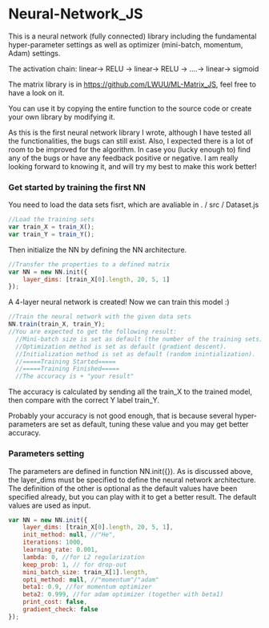 # Neural-Network_JS

This is a neural network (fully connected) library including the fundamental hyper-parameter settings as well as optimizer (mini-batch, momentum, Adam) settings. 

The activation chain: linear-> RELU -> linear-> RELU -> ....-> linear-> sigmoid

The matrix library is in https://github.com/LWUU/ML-Matrix_JS, feel free to have a look on it.

You can use it by copying the entire function to the source code or create your own library by modifying it.

As this is the first neural network library I wrote, although I have tested all the functionalities,  the bugs can still exist. Also, I expected there is a lot of room to be improved for the algorithm. In case you (lucky enough to) find any of the bugs or have any feedback positive or negative. I am really looking forward to knowing it, and will try my best to make this work better!

### Get started by training the first NN
You need to load the data sets fisrt, which are avaliable in . / src / Dataset.js
```js
//Load the training sets
var train_X = train_X();
var train_Y = train_Y();
```
Then initialize the NN by defining the NN architecture.
```js
//Transfer the properties to a defined matrix
var NN = new NN.init({
    layer_dims: [train_X[0].length, 20, 5, 1]
});
```
A 4-layer neural network is created! Now we can train this model :) 
```js
//Train the neural network with the given data sets
NN.train(train_X, train_Y);
//You are expected to get the following result:
  //Mini-batch size is set as default (the number of the training sets).
  //Optimization method is set as default (gradient descent).
  //Initialization method is set as default (random inintialization).
  //=====Training Started=====
  //=====Training Finished=====
  //The accuracy is + "your result"
```
The accuracy is calculated by sending all the train_X to the trained model, then compare with the correct Y label train_Y. 

Probably your accuracy is not good enough, that is because several hyper-parameters are set as default, tuning these value and you may get better accuracy.

### Parameters setting
The parameters are defined in function NN.init({}). As is discussed above, the layer_dims must be specified to define the neural network architecture. The definition of the other is optional as the default values have been specified already, but you can play with it to get a better result. The default values are used as input.
```js
var NN = new NN.init({
    layer_dims: [train_X[0].length, 20, 5, 1],
    init_method: null, //"He", 
    iterations: 1000,
    learning_rate: 0.001,
    lambda: 0, //for L2 regularization
    keep_prob: 1, // for drop-out
    mini_batch_size: train_X[1].length,
    opti_method: null, //"momentum"/"adam"
    beta1: 0.9, //for momentum optimizer
    beta2: 0.999, //for adam optimizer (together with beta1)
    print_cost: false,
    gradient_check: false
});
```

